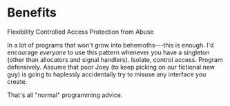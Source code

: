 # Benefits

Flexibility
Controlled Access
Protection from Abuse

In a lot of programs that won't grow into behemoths---this is enough. I'd encourage *everyone* to use this pattern whenever you have a singleton (other than allocators and signal handlers). Isolate, control access. Program defensively. Assume that poor Joey (to keep picking on our fictional new guy) is going to haplessly accidentally try to misuse any interface you create.

That's all "normal" programming advice.